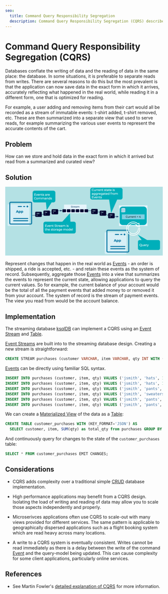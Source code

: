 ```yaml
---
seo:
  title: Command Query Responsibility Segregation
  description: Command Query Responsibility Segregation (CQRS) describes segmentation of models for updating and querying of data.
---
```


# Command Query Responsibility Segregation (CQRS)
Databases conflate the writing of data and the reading of data in the same place: the database. In some situations, it is preferable to separate reads from writes. There are several reasons to do this but the most prevalent is that the application can now save data in the exact form in which it arrives, accurately reflecting what happened in the real world, while reading it in a different form, one that is optimized for reading. 

For example, a user adding and removing items from their cart would all be recorded as a stream of immutable events: t-shirt added, t-shirt removed, etc. These are then summarized into a separate view that used to serve reads, for example summarizing the various user events to represent the accurate contents of the cart. 

## Problem
How can we store and hold data in the exact form in which it arrived but read from a summarized and curated view?

## Solution
![command-query-responsibility-segregation](../img/command-query-responsibility-segregation.png)

Represent changes that happen in the real world as [Events](../event/event.md) - an order is shipped, a ride is accepted, etc. - and retain these events as the system of record. Subsequently, aggregate those [Events](../event/event.md) into a view that summarizes the events to represent the current state, allowing applications to query the current values. 
So for example, the current balance of your account would be the total of all the payment events that added money to or removed it from your account. The system of record is the stream of payment events. The view you read from would be the account balance. 

## Implementation

The streaming database [ksqlDB](https://ksqldb.io/) can implement a CQRS using an [Event Stream](../event-stream/event-stream.md) and [Table](../table/table.md).

[Event Streams](../event-stream/event-stream.md) are built into to the streaming database design. Creating a new stream is straightforward:

```sql
CREATE STREAM purchases (customer VARCHAR, item VARCHAR, qty INT WITH (kafka_topic='purchases-topic', value_format='json', partitions=1);
```

[Events](../event/event.md) can be directly using familiar SQL syntax. 
```sql
INSERT INTO purchases (customer, item, qty) VALUES ('jsmith', 'hats', 1);
INSERT INTO purchases (customer, item, qty) VALUES ('jsmith', 'hats', 1);
INSERT INTO purchases (customer, item, qty) VALUES ('jsmith', 'pants', 1);
INSERT INTO purchases (customer, item, qty) VALUES ('jsmith', 'sweaters', 1);
INSERT INTO purchases (customer, item, qty) VALUES ('jsmith', 'pants', 1);
INSERT INTO purchases (customer, item, qty) VALUES ('jsmith', 'pants', -1);
```

We can create a [Materialized View](https://docs.ksqldb.io/en/latest/concepts/materialized-views/) of the data as a [Table](../table/table.md):
```sql  
CREATE TABLE customer_purchases WITH (KEY_FORMAT='JSON') AS
  SELECT customer, item, SUM(qty) as total_qty from purchases GROUP BY customer, item emit changes;
```

And continuously query for changes to the state of the `customer_purchases` table:
```sql 
SELECT * FROM customer_purchases EMIT CHANGES;
```

## Considerations
* CQRS adds complexity over a traditional simple [CRUD](https://en.wikipedia.org/wiki/Create,_read,_update_and_delete) database implementation.

* High performance applications may benefit from a CQRS design. Isolating the load of writing and reading of data may allow you to scale those aspects independently and properly. 

* Microserivces applications often use CQRS to scale-out with many views provided for different services. The same pattern is applicable to geographically dispersed applications such as a flight booking system which are read heavy across many locations.

* A write to a CQRS system is eventually consistent. Writes cannot be read immediately as there is a delay between the write of the command [Event](../event/event.md) and the query-model being updated. This can cause complexity for some client applications, particularly online services.


## References
* See Martin Fowler's [detailed explanation of CQRS](https://martinfowler.com/bliki/CQRS.html) for more information.
